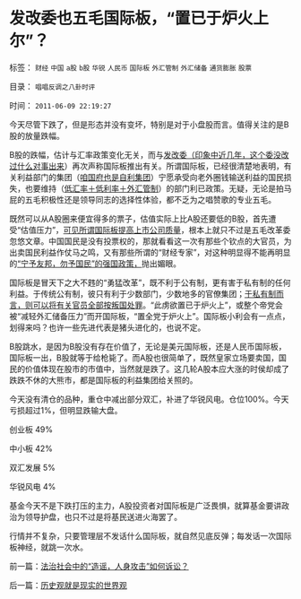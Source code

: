 # 发改委也五毛国际板，“置已于炉火上尔”？

标签： `财经` `中国` `a股` `b股` `华锐` `人民币` `国际板` `外汇管制` `外汇储备` `通货膨胀` `股票` 

目录： `唱唱反调之八卦时评`

时间： `2011-06-09 22:19:27`

今天尽管下跌了，但是形态并没有变坏，特别是对于小盘股而言。值得关注的是B股的放量跌幅。

B股的跌幅，估计与汇率政策变化无关，而与[发改委（印象中近几年，这个委没改过什么对事出来](../../../2010/12/1/发改委知错能改,抓流通降物价将劳而有过.md)）再次声称国际板推出有关。所谓国际板，已经很清楚地表明，有关利益部门的集团（[咱国府也是自利集团](http://darthvad.blog.sohu.com/161146952.html)）宁愿承受向老外圈钱输送利益的国民损失，也要维持（[低汇率＋低利率＋外汇管制](../../../2011/5/25/人民币国际板“圈了钱，带不走”.md)）的部门利已政策。无疑，无论是拍马屁的五毛积极性还是领导同志的选择性体验，都不乏为之唱赞歌的专业五毛。

既然可以从A股圈来便宜得多的票子，估值实际上比A股还要低的B股，首先遭受“估值压力”，[可见所谓国际板提高上市公司质量](../../../2011/5/23/尚主席向国际板开放国企待遇.md)，根本上就只不过是五毛改革委忽悠文章。中国国民是没有投票权的，那就看看这一次有那些个钦点的大官员，为出卖国民利益作仗马之鸣，又有那些所谓的“财经专家”，对这种明显得不能再明显的[“宁予友邦，勿予国民”的强国政策，](../../../2011/5/25/人民币国际板是“藏富于外，藏汇于外”.md)抛出媚眼。

国际板是冒天下之大不韪的“勇猛改革”，既不利于公有制，更有害于私有制的任何利益。于传统公有制，彼只有利于少数部门，少数地多的官僚集团；[于私有制而言，则可以将有关官员全部按叛国处罪](../../../2011/5/16/人民币国际板逻辑后果和利益动机.md)。“此虏欲置已于炉火上”，或整个帝党会被“减轻外汇储备压力”而开国际板，“置全党于炉火上”。国际板小利会有一点点，划得来吗？也许一些先进代表是猪头进化的，也说不定。

B股跳水，是因为B股没有存在价值了，无论是美元国际板，还是人民币国际板，国际板一出，B股就等于给枪毙了。而A股也很简单了，既然皇家立场要卖国，国民的价值体现在股市的市值中，当然就是跌了。这几轮A股本应大涨的时侯却成了跌跌不休的大熊市，都是国际板的利益集团给关照的。

今天没有清仓的品种，重仓中减出部分双汇，补进了华锐风电。仓位100%。今天亏损超过1%，但明显跌输大盘。

创业板 49%

中小板 42%

双汇发展 5%

华锐风电 4%

基金今天不是下跌打压的主力，A股投资者对国际板是广泛畏惧，就算基金要讲政治为领导护盘，也只不过是将基民送进火海罢了。

行情并不复杂，只要管理层不发话什么国际板，就自然见底反弹；每发话一次国际板神经，就跳一次水。



前一篇：[法治社会中的“造谣，人身攻击”如何诉讼？](../../../2011/6/8/法治社会中的“造谣，人身攻击”如何诉讼？.md)

后一篇：[历史观就是现实的世界观](../../../2011/6/9/历史观就是现实的世界观.md)